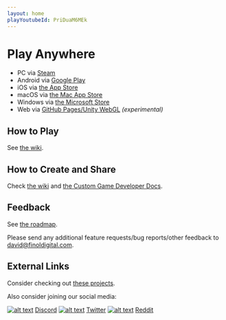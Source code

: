 ```yaml
---
layout: home
playYoutubeId: PriDuaM6MEk
---
```


# Play Anywhere
- PC via [Steam](https://store.steampowered.com/app/1742850/Card_Game_Simulator/)
- Android via [Google Play](https://play.google.com/store/apps/details?id=com.finoldigital.cardgamesim)
- iOS via [the App Store](https://apps.apple.com/us/app/card-game-simulator/id1392877362?ls=1)
- macOS via [the Mac App Store](https://apps.apple.com/us/app/card-game-simulator/id1398206553?ls=1&mt=12)
- Windows via [the Microsoft Store](https://www.microsoft.com/store/apps/9N96N5S4W3J0)
- Web via [GitHub Pages/Unity WebGL](cgs-webgl.html) *(experimental)*

## How to Play

See [the wiki](https://github.com/finol-digital/Card-Game-Simulator/wiki).

## How to Create and Share

Check [the wiki](https://github.com/finol-digital/Card-Game-Simulator/wiki/Crash-Course-into-Game-Development-with-CGS) and [the Custom Game Developer Docs](custom.html).

## Feedback

See [the roadmap](roadmap.html). 

Please send any additional feature requests/bug reports/other feedback to <david@finoldigital.com>.

## External Links

Consider checking out [these projects](external.html).

Also consider joining our social media:

[![alt text][1.1]][1] [Discord](http://discord.cardgamesimulator.com) [![alt text][2.1]][2] [Twitter](https://twitter.com/cardgamesim) [![alt text][3.1]][3] [Reddit](https://www.reddit.com/r/CardGameSimulator/)

[1.1]: https://i.imgur.com/oea5DvA.png (discord icon with padding)
[2.1]: http://i.imgur.com/tXSoThF.png (twitter icon with padding)
[3.1]: https://i.imgur.com/RyNV7tK.png (reddit icon with padding)

[1]: http://discord.cardgamesimulator.com
[2]: https://twitter.com/cardgamesim
[3]: https://www.reddit.com/r/CardGameSimulator/
